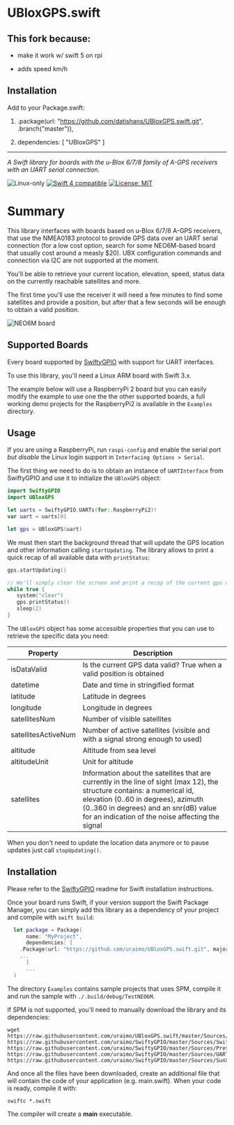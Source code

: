 # UBloxGPS.swift



## This fork because:

- make it work w/ swift 5 on rpi

- adds speed km/h

## Installation

Add to your Package.swift:

1) .package(url: "https://github.com/datishans/UBloxGPS.swift.git", .branch("master")),

2) dependencies: [ "UBloxGPS" ]


----

*A Swift library for boards with the u-Blox 6/7/8 family of A-GPS receivers with an UART serial connection.*

<p>
<img src="https://img.shields.io/badge/os-linux-green.svg?style=flat" alt="Linux-only" />
<a href="https://developer.apple.com/swift"><img src="https://img.shields.io/badge/swift4-compatible-4BC51D.svg?style=flat" alt="Swift 4 compatible" /></a>
<a href="https://raw.githubusercontent.com/uraimo/UBloxGPS.swift/master/LICENSE"><img src="http://img.shields.io/badge/license-MIT-blue.svg?style=flat" alt="License: MIT" /></a>
</p>
 

# Summary

This library interfaces with boards based on u-Blox 6/7/8 A-GPS receivers, that use the NMEA0183 protocol to provide GPS data over an UART serial connection (for a low cost option, search for some NEO6M-based board that usually cost around a measly $20). UBX configuration commands and connection via I2C are not supported at the moment.

You'll be able to retrieve your current location, elevation, speed, status data on the currently reachable satellites and more.

The first time you'll use the receiver it will need a few minutes to find some satellites and provide a position, but after that a few seconds will be enough to obtain a valid position.

![NEO6M board](https://github.com/uraimo/UBloxGPS.swift/raw/master/gps.jpg)

## Supported Boards

Every board supported by [SwiftyGPIO](https://github.com/uraimo/SwiftyGPIO) with support for UART interfaces.

To use this library, you'll need a Linux ARM board with Swift 3.x.

The example below will use a RaspberryPi 2 board but you can easily modify the example to use one the the other supported boards, a full working demo projects for the RaspberryPi2 is available in the `Examples` directory.

## Usage

If you are using a RaspberryPi, run `raspi-config` and enable the serial port _but disable_ the Linux login support in `Interfacing Options > Serial`.

The first thing we need to do is to obtain an instance of `UARTInterface` from SwiftyGPIO and use it to initialize the `UBloxGPS` object:

```swift
import SwiftyGPIO
import UBloxGPS

let uarts = SwiftyGPIO.UARTs(for:.RaspberryPi2)!
var uart = uarts[0]

let gps = UBloxGPS(uart)
```

We must then start the background thread that will update the GPS location and other information calling `startUpdating`. The library allows to print a quick recap of all available data with `printStatus`:

```swift
gps.startUpdating()

// We'll simply clear the screen and print a recap of the current gps data
while true {
   system("clear")
   gps.printStatus()
   sleep(2)
}
```

The `UBloxGPS` object has some accessible properties that you can use to retrieve the specific data you need:

| Property | Description |
|-----------|------------|
| isDataValid | Is the current GPS data valid? True when a valid position is obtained |
| datetime | Date and time in stringified format |
| latitude | Latitude in degrees |
| longitude | Longitude in degrees |
| satellitesNum | Number of visible satellites |
| satellitesActiveNum | Number of active satellites (visible and with a signal strong enough to used) |
| altitude | Altitude from sea level |
| altitudeUnit | Unit for altitude |
| satellites | Information about the satellites that are currently in the line of sight (max 12), the structure contains: a numerical id, elevation (0..60 in degrees), azimuth (0..360 in degrees) and an snr(dB) value for an indication of the noise affecting the signal |

When you don't need to update the location data anymore or to pause updates just call `stopUpdating()`.


## Installation

Please refer to the [SwiftyGPIO](https://github.com/uraimo/SwiftyGPIO) readme for Swift installation instructions.

Once your board runs Swift, if your version support the Swift Package Manager, you can simply add this library as a dependency of your project and compile with `swift build`:

```swift
  let package = Package(
      name: "MyProject",
      dependencies: [
    .Package(url: "https://github.com/uraimo/UBloxGPS.swift.git", majorVersion: 1),
    ...
      ]
      ...
  ) 
```

The directory `Examples` contains sample projects that uses SPM, compile it and run the sample with `./.build/debug/TestNEO6M`.

If SPM is not supported, you'll need to manually download the library and its dependencies: 

    wget https://raw.githubusercontent.com/uraimo/UBloxGPS.swift/master/Sources/UBloxGPS.swift https://raw.githubusercontent.com/uraimo/SwiftyGPIO/master/Sources/SwiftyGPIO.swift https://raw.githubusercontent.com/uraimo/SwiftyGPIO/master/Sources/Presets.swift https://raw.githubusercontent.com/uraimo/SwiftyGPIO/master/Sources/UART.swift https://raw.githubusercontent.com/uraimo/SwiftyGPIO/master/Sources/SunXi.swift  

And once all the files have been downloaded, create an additional file that will contain the code of your application (e.g. main.swift). When your code is ready, compile it with:

    swiftc *.swift

The compiler will create a **main** executable.

